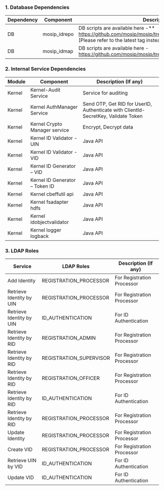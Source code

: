 ### 1. Database Dependencies
Dependency|Component|Description (If any)
-----|--------------|----------------
DB|mosip_idrepo|DB scripts are available here -** https://github.com/mosip/mosip/tree/0.12.0/scripts/database/mosip_idrepo [Please refer to the latest tag instead of 0.12.0]
DB|mosip_idmap|DB scripts are available here - https://github.com/mosip/mosip/tree/0.12.0/scripts/database/mosip_idmap



### 2.  Internal Service Dependencies
Module|Component|Description (If any)
-------|--------------|----------------
Kernel|Kernel-Audit Service| Service for auditing
Kernel|Kernel AuthManager Service|Send OTP, Get RID for UserID, Authenticate with ClientId-SecretKey, Validate Token
Kernel|Kernel Crypto Manager service|Encrypt, Decrypt data
Kernel|Kernel ID Validator - UIN|Java API
Kernel|Kernel ID Validator - VID|Java API
Kernel|Kernel ID Generator – VID|Java API
Kernel|Kernel ID Generator – Token ID|Java API
Kernel|Kernel cbeffutil api|Java API
Kernel|Kernel fsadapter hdfs|Java API
Kernel|Kernel idobjectvalidator|Java API
Kernel|Kernel logger logback|Java API


### 3.  LDAP Roles
Service|LDAP Roles|Description (If any)
--------|-----|--------------
Add Identity|REGISTRATION_PROCESSOR|For Registration Processor
Retrieve Identity by UIN|REGISTRATION_PROCESSOR|For Registration Processor
Retrieve Identity by UIN|ID_AUTHENTICATION|For ID Authentication
Retrieve Identity by RID|REGISTRATION_ADMIN|For Registration Processor
Retrieve Identity by RID|REGISTRATION_SUPERVISOR|For Registration Processor
Retrieve Identity by RID|REGISTRATION_OFFICER|For Registration Processor
Retrieve Identity by RID|ID_AUTHENTICATION|For ID Authentication
Retrieve Identity by RID|REGISTRATION_PROCESSOR|For Registration Processor
Update Identity|REGISTRATION_PROCESSOR|For Registration Processor
Create VID|REGISTRATION_PROCESSOR|For Registration Processor
Retrieve UIN by VID|ID_AUTHENTICATION|For ID Authentication
Update VID|ID_AUTHENTICATION|For ID Authentication